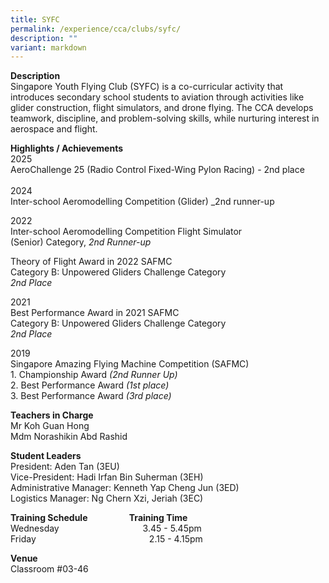 ```yaml
---
title: SYFC
permalink: /experience/cca/clubs/syfc/
description: ""
variant: markdown
---
```

**Description** <br>
Singapore Youth Flying Club (SYFC) is a co-curricular activity that introduces secondary school students to aviation through activities like glider construction, flight simulators, and drone flying. The CCA develops teamwork, discipline, and problem-solving skills, while nurturing interest in aerospace and flight.

**Highlights / Achievements** <br>
2025<br>  AeroChallenge 25 (Radio Control Fixed-Wing Pylon Racing) - 2nd place<br><br>
2024<br>
Inter-school Aeromodelling Competition (Glider) 
_2nd runner-up


2022<br>
Inter-school Aeromodelling Competition Flight Simulator<br>
(Senior) Category,&nbsp;_2nd Runner-up_<br>

Theory of Flight Award in 2022 SAFMC<br>
Category B: Unpowered Gliders Challenge Category<br>
_2nd Place_&nbsp;

  

2021<br>
Best Performance Award in 2021 SAFMC<br>
Category B: Unpowered Gliders Challenge Category<br>
_2nd Place_

2019 <br>
Singapore Amazing Flying Machine Competition (SAFMC)<br>
1\. Championship Award&nbsp;_(2nd Runner Up)_ <br>
2\. Best Performance Award&nbsp;_(1st place)_ <br>
3\. Best Performance Award&nbsp;_(3rd place)_

**Teachers in Charge** <br>
Mr Koh Guan Hong <br>
Mdm Norashikin Abd Rashid

**Student Leaders**<br>
President: Aden Tan (3EU)<br>
Vice-President: Hadi Irfan Bin Suherman (3EH)<br>
Administrative Manager: Kenneth Yap Cheng Jun (3ED)<br>
Logistics Manager: Ng Chern Xzi, Jeriah (3EC)

**Training Schedule&nbsp;&nbsp; &nbsp;&nbsp;&nbsp; &nbsp;&nbsp;&nbsp; &nbsp;&nbsp;&nbsp; &nbsp;&nbsp; &nbsp; Training Time** <br>
Wednesday&nbsp;&nbsp;&nbsp; &nbsp;&nbsp;&nbsp; &nbsp;&nbsp;&nbsp; &nbsp;&nbsp;&nbsp; &nbsp;&nbsp;&nbsp; &nbsp;&nbsp;&nbsp; &nbsp;&nbsp;&nbsp; &nbsp;&nbsp;&nbsp;&nbsp;&nbsp;&nbsp;3.45 - 5.45pm <br>
Friday&nbsp;&nbsp; &nbsp;&nbsp;&nbsp; &nbsp;&nbsp;&nbsp; &nbsp;&nbsp;&nbsp; &nbsp;&nbsp;&nbsp; &nbsp;&nbsp;&nbsp; &nbsp;&nbsp;&nbsp; &nbsp; &nbsp;&nbsp; &nbsp;&nbsp;&nbsp; &nbsp;&nbsp;&nbsp; &nbsp; &nbsp;&nbsp;&nbsp;&nbsp;2.15 - 4.15pm

**Venue** <br>
Classroom #03-46